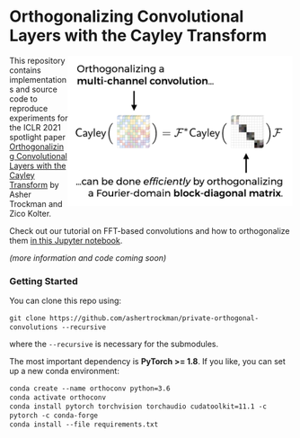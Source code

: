 # Orthogonalizing Convolutional Layers with the Cayley Transform
<img align="right" width="400" src="img/ICLR-Thumbnail-Fourier.001.png">
<p>This repository contains implementations and source code to reproduce experiments
for the ICLR 2021 spotlight paper <a href="https://openreview.net/forum?id=Pbj8H_jEHYv">Orthogonalizing Convolutional Layers with the Cayley Transform</a>
by Asher Trockman and Zico Kolter.</p>

<p>
Check out our tutorial on
FFT-based convolutions and how to orthogonalize them
<a href="https://nbviewer.jupyter.org/github/locuslab/orthogonal-convolutions/blob/main/FFT%20Convolutions.ipynb">in this Jupyter notebook</a>.
</p>

*(more information and code coming soon)*

### Getting Started

You can clone this repo using:
```
git clone https://github.com/ashertrockman/private-orthogonal-convolutions --recursive
```
where the `--recursive` is necessary for the submodules.

The most important dependency is **PyTorch >= 1.8**. If you like, you can set up a new conda environment:

```
conda create --name orthoconv python=3.6
conda activate orthoconv
conda install pytorch torchvision torchaudio cudatoolkit=11.1 -c pytorch -c conda-forge
conda install --file requirements.txt
```
